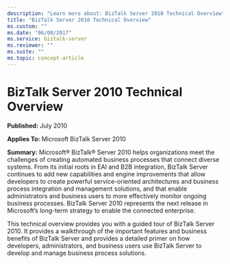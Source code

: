 ```yaml
---
description: "Learn more about: BizTalk Server 2010 Technical Overview"
title: "BizTalk Server 2010 Technical Overview"
ms.custom: ""
ms.date: "06/08/2017"
ms.service: biztalk-server
ms.reviewer: ""
ms.suite: ""
ms.topic: concept-article
---
```

# BizTalk Server 2010 Technical Overview

 **Published:** July 2010

 **Applies To:** Microsoft BizTalk Server 2010

 **Summary:** Microsoft® BizTalk® Server 2010 helps organizations meet the challenges of creating automated business processes that connect diverse systems. From its initial roots in EAI and B2B integration, BizTalk Server continues to add new capabilities and engine improvements that allow developers to create powerful service-oriented architectures and business process integration and management solutions, and that enable administrators and business users to more effectively monitor ongoing business processes. BizTalk Server 2010 represents the next release in Microsoft’s long-term strategy to enable the connected enterprise.

 This technical overview provides you with a guided tour of BizTalk Server 2010. It provides a walkthrough of the important features and business benefits of BizTalk Server and provides a detailed primer on how developers, administrators, and business users use BizTalk Server to develop and manage business process solutions.
